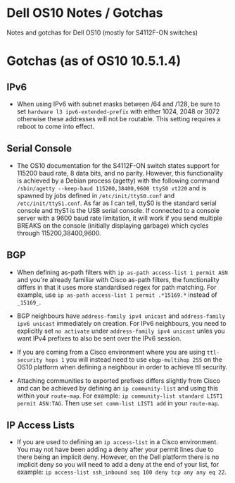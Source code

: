 # Dell OS10 Notes / Gotchas
Notes and gotchas for Dell OS10 (mostly for S4112F-ON switches)

# Gotchas (as of OS10 10.5.1.4)

## IPv6

* When using IPv6 with subnet masks between /64 and /128, be sure to set `hardware l3 ipv6-extended-prefix` with either 1024, 2048 or 3072 otherwise these addresses will not be routable. This setting requires a reboot to come into effect.

## Serial Console

* The OS10 documentation for the S4112F-ON switch states support for 115200 baud rate, 8 data bits, and no parity. However, this functionality is achieved by a Debian process (agetty) with the following command `/sbin/agetty --keep-baud 115200,38400,9600 ttyS0 vt220` and is spawned by jobs defined in `/etc/init/ttyS0.conf` and `/etc/init/ttyS1.conf`. As far as I can tell, ttyS0 is the standard serial console and ttyS1 is the USB serial console. If connected to a console server with a 9600 baud rate limitation, it will work if you send multiple BREAKS on the console (initially displaying garbage) which cycles through 115200,38400,9600.

## BGP

* When defining as-path filters with `ip as-path access-list 1 permit ASN` and you're already familiar with Cisco as-path filters, the functionality differs in that it uses more standardised regex for path matching. For example, use `ip as-path access-list 1 permit .*15169.*` instead of `_15169_`.

* BGP neighbours have `address-family ipv4 unicast` and `address-family ipv6 unicast` immediately on creation. For IPv6 neighbours, you need to explicitly set `no activate` under `address-family ipv4 unicast` unles you want IPv4 prefixes to also be sent over the IPv6 session.

* If you are coming from a Cisco environment where you are using `ttl-security hops 1` you will instead need to use `ebgp-multihop 255` on the OS10 platform when defining a neighbour in order to achieve ttl security.

* Attaching communities to exported prefixes differs slightly from Cisco and can be achieved by defining an `ip community-list` and using this within your `route-map`. For example: `ip community-list standard LIST1 permit ASN:TAG`. Then use `set comm-list LIST1 add` in your `route-map`.

## IP Access Lists

* If you are used to defining an `ip access-list` in a Cisco environment. You may not have been adding a deny after your permit lines due to there being an implicit deny. However, on the Dell platform there is no implicit deny so you will need to add a deny at the end of your list, for example: `ip access-list ssh_inbound seq 100 deny tcp any any eq 22`.